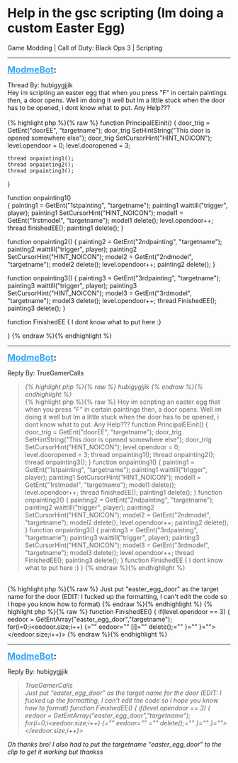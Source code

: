 # Help in the gsc scripting (Im doing a custom Easter Egg)
Game Modding | Call of Duty: Black Ops 3 | Scripting

---
<strong style="font-size: 1.4em;"><span style="text-decoration: underline;text-decoration-color: #34a7f9;"><span style="color:#34a7f9;">ModmeBot</span></span>:</strong>

<p>Thread By: hubigygjjik<br />Hey im scripting an easter egg that when you press &quot;F&quot; in certain paintings then, a door opens. Well im doing it well but Im a little stuck when the door has to be opened, i dont know what to put. Any Help???<br /> <br />{% highlight php %}{% raw %}
function PrincipalEEinit()
{
	door_trig = GetEnt("doorEE", "targetname");
	door_trig SetHintString("This door is opened somewhere else");
	door_trig SetCursorHint("HINT_NOICON");
	level.opendoor = 0;
	level.dooropened = 3;
 
	thread onpainting1();	
	thread onpainting2();
	thread onpainting3();
}

function onpainting1()	
{
	painting1 = GetEnt("1stpainting", "targetname");
	painting1 waittill("trigger", player);
	painting1 SetCursorHint("HINT_NOICON");
	model1 = GetEnt("1rstmodel", "targetname");
	model1 delete();
	level.opendoor++;
	thread finishedEE();
	painting1 delete();
}
	
function onpainting2()
{
	painting2 = GetEnt("2ndpainting", "targetname");
	painting2 waittill("trigger", player);
	painting2 SetCursorHint("HINT_NOICON");
	model2 = GetEnt("2ndmodel", "targetname");
	model2 delete();
	level.opendoor++;
	painting2 delete();
}

function onpainting3()
{
	painting3 = GetEnt("3rdpainting", "targetname");
	painting3 waittill("trigger", player);
	painting3 SetCursorHint("HINT_NOICON");
	model3 = GetEnt("3rdmodel", "targetname");
	model3 delete();
	level.opendoor++;
	thread FinishedEE();
	painting3 delete();
}

function FinishedEE
{
I dont know what to put here :}

}
{% endraw %}{% endhighlight %}
</p>

---
<strong style="font-size: 1.4em;"><span style="text-decoration: underline;text-decoration-color: #34a7f9;"><span style="color:#34a7f9;">ModmeBot</span></span>:</strong>

<p>Reply By: TrueGamerCalls<br /><blockquote><em>{% highlight php %}{% raw %}
hubigygjjik
{% endraw %}{% endhighlight %}
</em><br />{% highlight php %}{% raw %}
Hey im scripting an easter egg that when you press "F" in certain paintings then, a door opens. Well im doing it well but Im a little stuck when the door has to be opened, i dont know what to put. Any Help???   function PrincipalEEinit() { door_trig = GetEnt("doorEE", "targetname"); door_trig SetHintString("This door is opened somewhere else"); door_trig SetCursorHint("HINT_NOICON"); level.opendoor = 0; level.dooropened = 3; thread onpainting1(); thread onpainting2(); thread onpainting3(); } function onpainting1() { painting1 = GetEnt("1stpainting", "targetname"); painting1 waittill("trigger", player); painting1 SetCursorHint("HINT_NOICON"); model1 = GetEnt("1rstmodel", "targetname"); model1 delete(); level.opendoor++; thread finishedEE(); painting1 delete(); } function onpainting2() { painting2 = GetEnt("2ndpainting", "targetname"); painting2 waittill("trigger", player); painting2 SetCursorHint("HINT_NOICON"); model2 = GetEnt("2ndmodel", "targetname"); model2 delete(); level.opendoor++; painting2 delete(); } function onpainting3() { painting3 = GetEnt("3rdpainting", "targetname"); painting3 waittill("trigger", player); painting3 SetCursorHint("HINT_NOICON"); model3 = GetEnt("3rdmodel", "targetname"); model3 delete(); level.opendoor++; thread FinishedEE(); painting3 delete(); } function FinishedEE { I dont know what to put here :} }  
{% endraw %}{% endhighlight %}
</blockquote><br />{% highlight php %}{% raw %}
Just put "easter_egg_door" as the target name for the door (EDIT: I fucked up the formatting, I can&#39;t edit the code so I hope you know how to format)
{% endraw %}{% endhighlight %}
{% highlight php %}{% raw %}
function FinishedEE()
{ 
  if(level.opendoor == 3)	
  {
     eedoor = GetEntArray("easter_egg_door","targetname");
     for(i=0;i&lt;eedoor.size;i++) {="" eedoor="" [i]="" delete();="" }="" }=""&gt;&lt;/eedoor.size;i++)&gt;
{% endraw %}{% endhighlight %}
</p>

---
<strong style="font-size: 1.4em;"><span style="text-decoration: underline;text-decoration-color: #34a7f9;"><span style="color:#34a7f9;">ModmeBot</span></span>:</strong>

<p>Reply By: hubigygjjik<br /><blockquote><em>TrueGamerCalls</em><br /><em>Just put &quot;easter_egg_door&quot; as the target name for the door (EDIT: I fucked up the formatting, I can&#39;t edit the code so I hope you know how to format) function FinishedEE() { if(level.opendoor == 3) { eedoor = GetEntArray(&quot;easter_egg_door&quot;,&quot;targetname&quot;); for(i=0;i&lt;eedoor.size;i++) {=&quot;&quot; eedoor=&quot;&quot; <em>=&quot;&quot; delete();=&quot;&quot; }=&quot;&quot; }=&quot;&quot;&gt;&lt;/eedoor.size;i++)&gt;</em><br /></em></blockquote><em>Oh thanks bro! I also had to put the targetname &quot;easter_egg_door&quot; to the clip to get it working but thankss</em></p>

